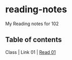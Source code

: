 # reading-notes
My Reading notes for 102

## Table of contents 

Class | Link
01 | [Read 01 ](https://github.com/SamahDasan/reading-notes/Read01)